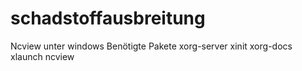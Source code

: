 # schadstoffausbreitung


Ncview unter windows
Benötigte Pakete
xorg-server
xinit
xorg-docs
xlaunch
ncview
